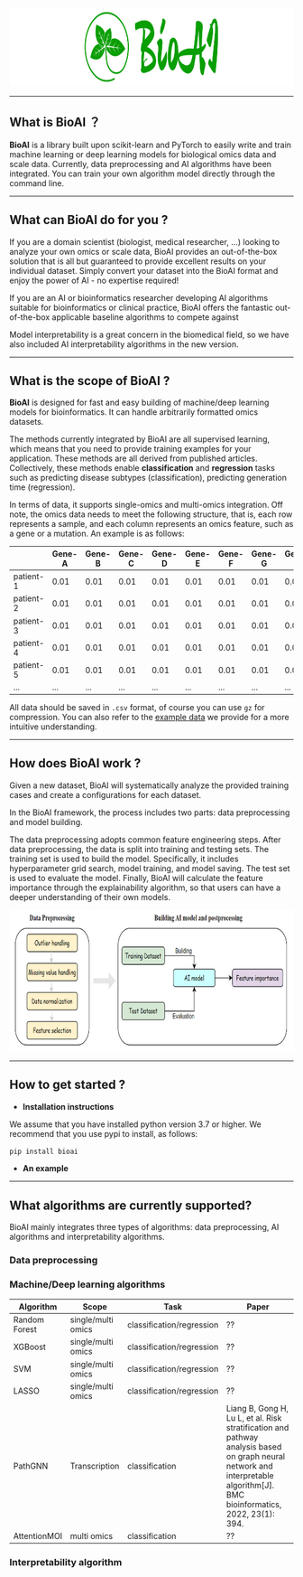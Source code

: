 
<p align="center">
  <img height="140" src="./img/logo3.png" />
</p>

---

## What is BioAI ？

**BioAI** is a library built upon scikit-learn and PyTorch to easily write and train machine learning or deep learning models for biological omics data and scale data.  Currently, data preprocessing and AI algorithms have been integrated. You can train your own algorithm model directly through the command line. 

---

## What can BioAI do for you ?

If you are a domain scientist (biologist, medical researcher, ...) looking to analyze your own omics or scale data, BioAI provides an out-of-the-box solution that is all but guaranteed to provide excellent results on your individual dataset. Simply convert your dataset into the BioAI format and enjoy the power of AI - no expertise required!

If you are an AI or bioinformatics researcher developing AI algorithms suitable for bioinformatics or clinical practice, BioAI offers the fantastic out-of-the-box applicable baseline algorithms to compete against

Model interpretability is a great concern in the biomedical field, so we have also included AI interpretability algorithms in the new version.

---

## What is the scope of BioAI ?

**BioAI** is designed for fast and easy building of machine/deep learning models for bioinformatics. It can handle arbitrarily formatted omics datasets. 

The methods currently integrated by BioAI are all supervised learning, which means that you need to provide training examples for your application. These methods are all derived from published articles. Collectively, these methods enable **classification** and **regression** tasks such as predicting disease subtypes (classification), predicting generation time (regression).

In terms of data, it supports single-omics and multi-omics integration. Off note, the omics data needs to meet the following structure, that is, each row represents a sample, and each column represents an omics feature, such as a gene or a mutation. An example is as follows:

|            | Gene-A | Gene-B | Gene-C | Gene-D | Gene-E | Gene-F | Gene-G | Gene-H |
| ---        | ---    | ---    | ---    | ---    | ---    | ---    | ---    | ---    |
| patient-1  | 0.01    | 0.01    | 0.01    | 0.01    | 0.01    | 0.01    | 0.01    | 0.01    |
| patient-2  | 0.01    | 0.01    | 0.01    | 0.01    | 0.01    | 0.01    | 0.01    | 0.01    |
| patient-3  | 0.01    | 0.01    | 0.01    | 0.01    | 0.01    | 0.01    | 0.01    | 0.01    |
| patient-4  | 0.01    | 0.01    | 0.01    | 0.01    | 0.01    | 0.01    | 0.01    | 0.01    |
| patient-5  | 0.01    | 0.01    | 0.01    | 0.01    | 0.01    | 0.01    | 0.01    | 0.01    |
| ...  | ...    | ...    | ...    | ...    | ...    | ...    | ...    | ...    |

All data should be saved in `.csv` format, of course you can use `gz` for compression. You can also refer to the [example data](https://github.com/BioAI-kits/BioAI/tree/master/example) we provide for a more intuitive understanding.


---

## How does BioAI work ?

Given a new dataset, BioAI will systematically analyze the provided training cases and create a configurations for each dataset.

In the BioAI framework, the process includes two parts: data preprocessing and model building.  

The data preprocessing adopts common feature engineering steps. After data preprocessing, the data is split into training and testing sets. The training set is used to build the model. Specifically, it includes hyperparameter grid search, model training, and model saving. The test set is used to evaluate the model. Finally, BioAI will calculate the feature importance through the explainability algorithm, so that users can have a deeper understanding of their own models.

<p align="center">
  <img height="250" src="./img/img1.png" />
</p>

---

## How to get started ?

- **Installation instructions**

We assume that you have installed python version 3.7 or higher. We recommend that you use pypi to install, as follows:

```py
pip install bioai
```

- **An example**




---

## What algorithms are currently supported?

BioAI mainly integrates three types of algorithms: data preprocessing, AI algorithms and interpretability algorithms.

### Data preprocessing



### Machine/Deep learning algorithms

| Algorithm | Scope | Task |Paper | 
| --- | --- | -- | --- | 
| Random Forest | single/multi omics | classification/regression | ?? |
| XGBoost | single/multi omics | classification/regression | ?? |
| SVM | single/multi omics | classification/regression | ?? |
| LASSO | single/multi omics | classification/regression | ?? |
| PathGNN | Transcription | classification | Liang B, Gong H, Lu L, et al. Risk stratification and pathway analysis based on graph neural network and interpretable algorithm[J]. BMC bioinformatics, 2022, 23(1): 394. |
| AttentionMOI | multi omics | classification | ?? |


### Interpretability algorithm


